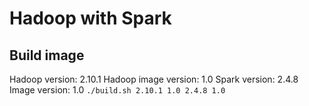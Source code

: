 # Hadoop with Spark

## Build image
Hadoop version: 2.10.1
Hadoop image version: 1.0
Spark version: 2.4.8
Image version: 1.0
`./build.sh 2.10.1 1.0 2.4.8 1.0`

